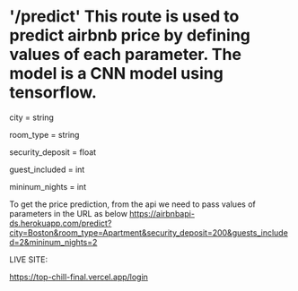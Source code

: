 # '/predict' This route is used to predict airbnb price by defining values of each parameter. The model is a CNN model using tensorflow.

city = string

room_type = string


security_deposit = float

guest_included = int


mininum_nights = int




To get the price prediction, from the api we need to pass values of parameters in the URL as below
https://airbnbapi-ds.herokuapp.com/predict?city=Boston&room_type=Apartment&security_deposit=200&guests_included=2&mininum_nights=2


LIVE SITE:

https://top-chill-final.vercel.app/login
